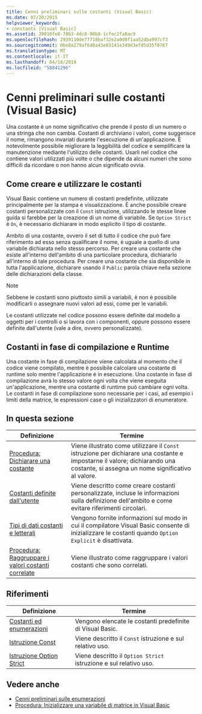 ```yaml
---
title: Cenni preliminari sulle costanti (Visual Basic)
ms.date: 07/20/2015
helpviewer_keywords:
- constants [Visual Basic]
ms.assetid: 29016fe8-78b3-4dc8-90b8-1cfec2fa8ac9
ms.openlocfilehash: 2939110de77718baf32e2a0d8f1aa52dba997cf3
ms.sourcegitcommit: 0be8a279af6d8a43e03141e349d3efd5d35f8767
ms.translationtype: MT
ms.contentlocale: it-IT
ms.lasthandoff: 04/18/2019
ms.locfileid: "58841296"
---
```

# <a name="constants-overview-visual-basic"></a>Cenni preliminari sulle costanti (Visual Basic)
Una costante è un nome significativo che prende il posto di un numero o una stringa che non cambia. Costanti di archiviano i valori, come suggerisce il nome, rimangono invariati durante l'esecuzione di un'applicazione. È notevolmente possibile migliorare la leggibilità del codice e semplificare la manutenzione mediante l'utilizzo delle costanti. Usarli nel codice che contiene valori utilizzati più volte o che dipende da alcuni numeri che sono difficili da ricordare o non hanno alcun significato ovvia.  
  
## <a name="how-to-create-and-use-constants"></a>Come creare e utilizzare le costanti  
 Visual Basic contiene un numero di costanti predefinite, utilizzate principalmente per la stampa e visualizzazione. È anche possibile creare costanti personalizzate con il `Const` istruzione, utilizzando le stesse linee guida si farebbe per la creazione di un nome di variabile. Se `Option Strict` è `On`, è necessario dichiarare in modo esplicito il tipo di costante.  
  
 Ambito di una costante, ovvero il set di tutto il codice che può fare riferimento ad esso senza qualificare il nome, è uguale a quello di una variabile dichiarata nello stesso percorso. Per creare una costante che esiste all'interno dell'ambito di una particolare procedura, dichiararlo all'interno di tale procedura. Per creare una costante che sia disponibile in tutta l'applicazione, dichiarare usando il `Public` parola chiave nella sezione delle dichiarazioni della classe.  
  
> [!NOTE]
>  Sebbene le costanti sono piuttosto simili a variabili, è non è possibile modificarli o assegnare nuovi valori ad essi, come per le variabili.  
  
 Le costanti utilizzate nel codice possono essere definite dal modello a oggetti per i controlli o si lavora con i componenti, oppure possono essere definite dall'utente (vale a dire, ovvero personalizzate).  
  
## <a name="compile-time-and-run-time-constants"></a>Costanti in fase di compilazione e Runtime  
 Una costante in fase di compilazione viene calcolata al momento che il codice viene compilato, mentre è possibile calcolare una costante di runtime solo mentre l'applicazione è in esecuzione. Una costante in fase di compilazione avrà lo stesso valore ogni volta che viene eseguita un'applicazione, mentre una costante di runtime può cambiare ogni volta. Le costanti in fase di compilazione sono necessarie per i casi, ad esempio i limiti della matrice, le espressioni case o gli inizializzatori di enumeratore.  
  
## <a name="in-this-section"></a>In questa sezione  
  
|Definizione|Termine|  
|---|---|  
|[Procedura: Dichiarare una costante](../../../../visual-basic/programming-guide/language-features/constants-enums/how-to-declare-a-constant.md)|Viene illustrato come utilizzare il `Const` istruzione per dichiarare una costante e impostarne il valore; dichiarando una costante, si assegna un nome significativo al valore.|  
|[Costanti definite dall'utente](../../../../visual-basic/programming-guide/language-features/constants-enums/user-defined-constants.md)|Viene descritto come creare costanti personalizzate, incluse le informazioni sulla definizione dell'ambito e come evitare riferimenti circolari.|  
|[Tipi di dati costanti e letterali](../../../../visual-basic/programming-guide/language-features/constants-enums/constant-and-literal-data-types.md)|Vengono fornite informazioni sul modo in cui il compilatore Visual Basic consente di inizializzare le costanti quando `Option Explicit` è disattivata.|  
|[Procedura: Raggruppare i valori costanti correlate](../../../../visual-basic/programming-guide/language-features/constants-enums/how-to-group-related-constant-values-together.md)|Viene illustrato come raggruppare i valori costanti che sono correlati.|  
  
## <a name="reference"></a>Riferimenti  
  
|Definizione|Termine|  
|---|---|  
|[Costanti ed enumerazioni](../../../../visual-basic/language-reference/constants-and-enumerations.md)|Vengono elencate le costanti predefinite di Visual Basic.|  
|[Istruzione Const](../../../../visual-basic/language-reference/statements/const-statement.md)|Viene descritto il `Const` istruzione e sul relativo uso.|  
|[Istruzione Option Strict](../../../../visual-basic/language-reference/statements/option-strict-statement.md)|Viene descritto il `Option Strict` istruzione e sul relativo uso.|  
  
## <a name="see-also"></a>Vedere anche

- [Cenni preliminari sulle enumerazioni](../../../../visual-basic/programming-guide/language-features/constants-enums/enumerations-overview.md)
- [Procedura: Inizializzare una variabile di matrice in Visual Basic](../../../../visual-basic/programming-guide/language-features/arrays/how-to-initialize-an-array-variable.md)
